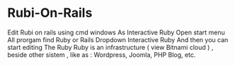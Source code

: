 # Rubi-On-Rails
Edit Rubi on rails using cmd windows As Interactive Ruby
Open start menu
All prorgam
find Ruby or Rails
Dropdown
Interactive Ruby
And then you can start editing The Ruby
Ruby is an infrastructure ( view Bitnami cloud ) , beside other sistem , like as : Wordpress, Joomla, PHP Blog, etc.
